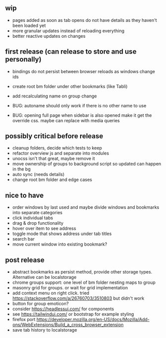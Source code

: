 ## wip
- pages added as soon as tab opens do not have details as they haven't been loaded yet
- more granular updates instead of reloading everything
- better reactive updates on changes
  
## first release (can release to store and use personally)
- bindings do not persist between browser reloads as windows change ids
- create root bm folder under other bookmarks (like Tabli)
- add recalculating name on group change
  
- BUG: autoname should only work if there is no other name to use
- BUG: opening full page when sidebar is also opened make it get the override css. maybe can replace with media queries

## possibly critical before release
- cleanup folders, decide which tests to keep
- refactor overview js and separate into modules
- unocss isn't that great, maybe remove it
- move ownership of groups to background script so updated can happen in the bg
- auto sync (needs details)
- change root bm folder and edge cases

## nice to have
- order windows by last used and maybe divide windows and bookmarks into separate categories
- click individual tabs
- drag & drop functionality
- hover over item to see address
- toggle mode that shows address under tab titles
- search bar
- move current window into existing bookmark?

## post release
- abstract bookmarks as persist method, provide other storage types. Alternative can be localstorage
- chrome groups support: one level of bm folder nesting maps to group
- masonry grid for groups. or wait for grid implementation
- add context menu on right click. tried https://stackoverflow.com/a/26760703/3510803 but didn't work 
- button for group emoticon?
- consider https://headlessui.com/ for components
- see https://tailwindui.com/ or bootstrap for example styling
- firefox port https://developer.mozilla.org/en-US/docs/Mozilla/Add-ons/WebExtensions/Build_a_cross_browser_extension
- save tab history to localstorage